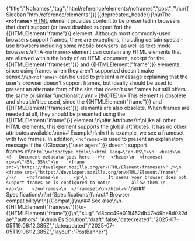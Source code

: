 {"title":"Noframes","tag":"html/reference/elements/noframes","post":"\n\n{{Sidebar(\"html/reference/elements\")}}{{deprecated_header}}\n\nThe **`<noframes>`** [HTML](/blog/Web/HTML) element provides content to be presented in browsers that don't support (or have disabled support for) the {{HTMLElement(\"frame\")}} element. Although most commonly-used browsers support frames, there are exceptions, including certain special-use browsers including some mobile browsers, as well as text-mode browsers.\n\nA `<noframes>` element can contain any HTML elements that are allowed within the body of an HTML document, except for the {{HTMLElement(\"frameset\")}} and {{HTMLElement(\"frame\")}} elements, since using frames when they aren't supported doesn't make sense.\n\n`<noframes>` can be used to present a message explaining that the user's browser doesn't support frames, but ideally should be used to present an alternate form of the site that doesn't use frames but still offers the same or similar functionality.\n\n> [!NOTE]\n> This element is obsolete and shouldn't be used, since the {{HTMLElement(\"frame\")}} and {{HTMLElement(\"frameset\")}} elements are also obsolete. When frames are needed at all, they should be presented using the {{HTMLElement(\"iframe\")}} element.\n\n## Attributes\n\nLike all other HTML elements, this element supports the [global attributes](/blog/Web/HTML/Reference/Global_attributes). It has no other attributes available.\n\n## Example\n\nIn this example, we see a frameset with two frames. In addition, `<noframes>` is used to present an explanatory message if the {{Glossary(\"user agent\")}} doesn't support frames.\n\n```html\n<!doctype html>\n<html lang=\"en-US\">\n  <head>\n    <!-- Document metadata goes here -->\n  </head>\n  <frameset rows=\"45%, 55%\">\n    <frame src=\"https://developer.mozilla.org/en/HTML/Element/frameset\" />\n    <frame src=\"https://developer.mozilla.org/en/HTML/Element/frame\" />\n    <noframes>\n      <p>\n        It seems your browser does not support frames or is configured to not\n        allow them.\n      </p>\n    </noframes>\n  </frameset>\n</html>\n```\n\n## Specifications\n\n{{Specifications}}\n\n## Browser compatibility\n\n{{Compat}}\n\n## See also\n\n- {{HTMLElement(\"frameset\")}}\n- {{HTMLElement(\"frame\")}}\n","slug":"d8ccc49e011f452db47e49be8d082dae","authors":"Admin Es Solution","draft":false,"datecreated":"2025-07-05T19:06:12.385Z","dateupdated":"2025-07-05T19:06:12.385Z","layout":"PostBanner"}